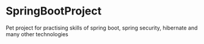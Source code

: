 # SpringBootProject
Pet project for practising skills of spring boot, spring security, hibernate and many other technologies 
